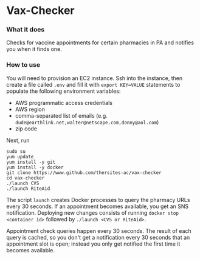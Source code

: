 # Vax-Checker

### What it does
Checks for vaccine appointments for certain pharmacies in PA and notifies you when it finds one.

### How to use
You will need to provision an EC2 instance. Ssh into the instance, then create a file called `.env` and fill it with `export KEY=VALUE` statements to populate the following environment variables:
  * AWS programmatic access credentials
  * AWS region
  * comma-separated list of emails (e.g. `dude@earthlink.net,walter@netscape.com,donny@aol.com`)
  * zip code

Next, run

    sudo su
    yum update
    yum install -y git 
    yum install -y docker
    git clone https://www.github.com/thersites-ac/vax-checker
    cd vax-checker
    ./launch CVS 
    ./launch RiteAid

The script `launch` creates Docker processes to query the pharmacy URLs every 30 seconds. If an appointment becomes available, you get an SNS notification. Deploying new changes consists of running `docker stop <container id>` followed by `./launch <CVS or RiteAid>`.

Appointment check queries happen every 30 seconds. The result of each query is cached, so you don't get a notification every 30 seconds that an appointment slot is open; instead you only get notified the first time it becomes available.
